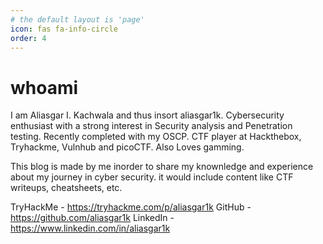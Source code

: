 ```yaml
---
# the default layout is 'page'
icon: fas fa-info-circle
order: 4
---
```


# whoami

I am Aliasgar I. Kachwala and thus insort aliasgar1k. Cybersecurity enthusiast with a strong interest in Security analysis and Penetration testing. Recently completed with my OSCP. CTF player at Hackthebox, Tryhackme, Vulnhub and picoCTF. Also Loves gamming.

This blog is made by me inorder to share my knownledge and experience about my journey in cyber security.
it would include content like CTF writeups, cheatsheets, etc.

TryHackMe - https://tryhackme.com/p/aliasgar1k
GitHub - https://github.com/aliasgar1k
LinkedIn - https://www.linkedin.com/in/aliasgar1k

